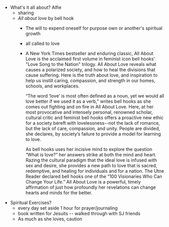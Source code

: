 - What's it all about? Alfie
	- sharing
	- *All about love* by bell hook
		- The will to expend oneself for purpose own or another's spiritual growth
		- all called to love
		- A New York Times bestseller and enduring classic, All About Love is the acclaimed first volume in feminist icon bell hooks' "Love Song to the Nation" trilogy.  All About Love reveals what causes a polarized society, and how to heal the divisions that cause suffering. Here is the truth about love, and inspiration to help us instill caring, compassion, and strength in our homes, schools, and workplaces.
		  
		  “The word ‘love’ is most often defined as a noun, yet we would all love better if we used it as a verb,” writes bell hooks as she comes out fighting and on fire in All About Love. Here, at her most provocative and intensely personal, renowned scholar, cultural critic and feminist bell hooks offers a proactive new ethic for a society bereft with lovelessness--not the lack of romance, but the lack of care, compassion, and unity. People are divided, she declares, by society’s failure to provide a model for learning to love. 
		  
		  As bell hooks uses her incisive mind to explore the question “What is love?” her answers strike at both the mind and heart. Razing the cultural paradigm that the ideal love is infused with sex and desire, she provides a new path to love that is sacred, redemptive, and healing for individuals and for a nation. The Utne Reader declared bell hooks one of the “100 Visionaries Who Can Change Your Life.” All About Love is a powerful, timely affirmation of just how profoundly her revelations can change hearts and minds for the better.
- Spiritual Exercises?
	- every day set aside 1 hour for prayer/journaling
	- book written for Jesuits -- walked through with SJ friends
	- As much as she loves, caution